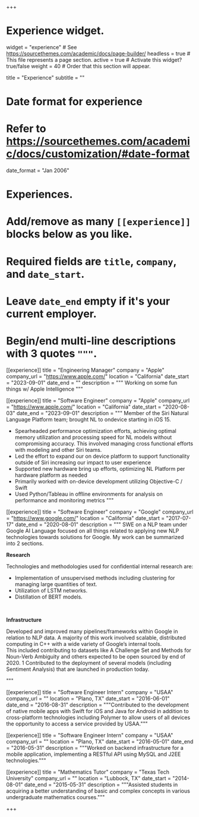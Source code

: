 +++
# Experience widget.
widget = "experience"  # See https://sourcethemes.com/academic/docs/page-builder/
headless = true  # This file represents a page section.
active = true  # Activate this widget? true/false
weight = 40  # Order that this section will appear.

title = "Experience"
subtitle = ""

# Date format for experience
#   Refer to https://sourcethemes.com/academic/docs/customization/#date-format
date_format = "Jan 2006"

# Experiences.
#   Add/remove as many `[[experience]]` blocks below as you like.
#   Required fields are `title`, `company`, and `date_start`.
#   Leave `date_end` empty if it's your current employer.
#   Begin/end multi-line descriptions with 3 quotes `"""`.

[[experience]]
  title = "Engineering Manager"
  company = "Apple"
  company_url = "https://www.apple.com/"
  location = "California"
  date_start = "2023-09-01"
  date_end = ""
  description = """
  Working on some fun things w/ Apple Intelligence
  """

[[experience]]
  title = "Software Engineer"
  company = "Apple"
  company_url = "https://www.apple.com/"
  location = "California"
  date_start = "2020-08-03"
  date_end = "2023-09-01"
  description = """
  Member of the Siri Natural Language Platform team; brought NL to ondevice starting in iOS 15.
  * Spearheaded performance optimization efforts, achieving optimal memory utilization and processing
speed for NL models without compromising accuracy. This involved managing cross functional efforts
with modeling and other Siri teams.
  * Led the effort to expand our on device platform to support functionality outside of Siri increasing our
impact to user experience
  * Supported new hardware bring up efforts, optimizing NL Platform per hardware platform as needed
  * Primarily worked with on-device development utilizing Objective-C / Swift
  * Used Python/Tableau in offline environments for analysis on performance and monitoring metrics  """

  
[[experience]]
  title = "Software Engineer"
  company = "Google"
  company_url = "https://www.google.com/"
  location = "California"
  date_start = "2017-07-17"
  date_end = "2020-08-01"
  description = """
  SWE on a NLP team under Google AI Language focused on all things related to
applying new NLP technologies towards solutions for Google. My work can be
summarized into 2 sections.
  
  **Research**
 
Technologies and methodologies used for confidential internal research are:
  * Implementation of unsupervised methods including clustering for
managing large quantities of text.
  * Utilization of LSTM networks.
  * Distillation of BERT models.
  
  
  <br>

  **Infrastructure**
  

Developed and improved many pipelines/frameworks within Google in relation to
NLP data. A majority of this work involved scalable, distributed computing
in C++ with a wide variety of Google’s internal tools. <br>
This included contributing to datasets like A Challenge Set and Methods for
Noun-Verb Ambiguity and others expected to be open sourced by end of 2020. 1
Contributed to the deployment of several models (including Sentiment Analysis)
that are launched in production today.

  """

[[experience]]
  title = "Software Engineer Intern"
  company = "USAA"
  company_url = ""
  location = "Plano, TX"
  date_start = "2016-06-01"
  date_end = "2016-08-31"
  description = """Contributed to the development of native mobile apps with Swift for iOS and Java for Android in addition to
cross-platform technologies including Polymer to allow users of all devices the opportunity to access a service provided by
USAA."""

[[experience]]
  title = "Software Engineer Intern"
  company = "USAA"
  company_url = ""
  location = "Plano, TX"
  date_start = "2016-05-01"
  date_end = "2016-05-31"
  description = """Worked on backend infrastructure for a mobile application, implementing a RESTful API using MySQL and J2EE
technologies."""

[[experience]]
  title = "Mathematics Tutor"
  company = "Texas Tech University"
  company_url = ""
  location = "Lubbock, TX"
  date_start = "2014-08-01"
  date_end = "2015-05-31"
  description = """Assisted students in acquiring a better understanding of basic and complex concepts in various undergraduate mathematics
courses."""

+++

